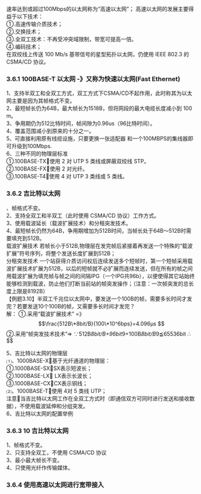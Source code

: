 速率达到或超过100Mbps的以太网称为“高速以太网”； 高速以太网的发展主要得益于以下技术：  
①.高速传输介质技术；  
②.交换技术；  
③.全双工技术：不再受冲突域限制，带宽可提高一倍。  
④.编码技术；  
在双绞线上传送 100 Mb/s 基带信号的星型拓扑以太网，仍使用 IEEE 802.3 的CSMA/CD 协议。

### 3.6.1 100BASE-T 以太网 -》又称为快速以太网\(Fast Ethernet\)

1、支持半双工和全双工方式，双工方式下CSMA/CD不起作用，此时称其为以太网主要是因为其帧格式不变。  
2、最短帧长仍为64B，最大帧长为1518B，但将网段的最大电缆长度减小到 100 m。  
3、争用期仍为512比特时间，帧间隙为0.96us（96比特时间）。  
4、覆盖范围减小到原来的十分之一。  
5、可直接利用原有线缆设施，只要更换一张适配器 和一个100MBPS的集线器即可升级到100Mbps.  
6、三种不同的物理层标准   
①.100BASE-TX使用 2 对 UTP 5 类线或屏蔽双绞线 STP。  
②.100BASE-FX使用 2 对光纤。   
③.100BASE-T4使用 4 对 UTP 3 类线或 5 类线。

### 3.6.2 吉比特以太网

、帧格式不变。  
2、支持全双工和半双工（此时使用 CSMA/CD 协议）工作方式。  
3、使用载波延长（载波扩展技术）和分租突发技术。  
4、最短帧长仍然为64B，争用期增加为512B时间，当帧长处于64B～512B时需要填充到512B。  
载波扩展技术 若帧长小于512B,物理层在发完帧后紧接着再发送一个特殊的“载波扩展”符号序列，将整个发送长度扩展到512B；  
分租突发技术 一个站获得介质访问权后连续发送多个短帧时，第一个短帧采用载波扩展技术扩展为512B，以后的短帧就不必扩展而连续发送，但在所有的帧之间用载波扩展为填充帧与帧之间的间隔IPG（一个IPG共96b），以便使得其它站始终能够检测到载波，防止他们打断当前站的帧突发操作；（注意：一次帧突发的总长度上限是8192B）  
【例题3.10】半双工千兆位以太网中，要发送一个100B的帧，需要多长时间才发完？若要发送10个100B的帧，又需要多长时间才发完？  
解：    ①.采用“载波扩展技术” =》$$\frac{512B\*8bit/B}{100\*10^6bps}=4.096μs
$$
②.采用“帧突发技术技术”=>
∵512B*8bit/B+96bit*9+100B*8bit/B*9≦65536bit
∴
$$
  
5、吉比特以太网的物理层   
⑴、1000BASE-X基于光纤通道的物理层：  
①.1000BASE-SXSX表示短波长；  
②.1000BASE-LX LX表示长波长；  
③.1000BASE-CXCX表示铜线；  
⑵、1000BASE-T使用 4对 5 类线 UTP；  
注意当吉比特以太网工作在全双工方式时（即通信双方可同时进行发送和接收数据），不使用载波延伸和分组突发。   
6、吉比特以太网的配置举例

### 3.6.3 10 吉比特以太网

1、帧格式不变。  
2、只支持全双工，不使用 CSMA/CD 协议  
3、最小最大帧长不变。  
4、只使用光纤作传输媒体。

### 3.6.4 使用高速以太网进行宽带接入



